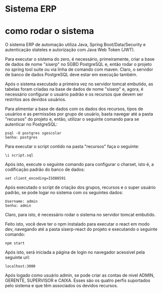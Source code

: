 # Sistema ERP

# como rodar o sistema

O sistema ERP de automação utiliza Java, Spring Boot/Data/Security e autenticação stateles e autorização com Java Web Token (JWT). 

Para executar o sistema do zero, é necessário, primeiramente, criar a base de dados de nome "siserp" no SGBD PostgreSQL e, então 
rodar o projeto no spring tool suite ou via linha de comando com maven. Claro, o servidor de banco de dados PostgreSQL deve estar em execução também.

Após o sistema executado a primeira vez no servidor tomcat embutido, as tabelas foram criadas na base de dados de nome "siserp" e, agora, 
é necessário configurar o usuário padrão e os recursos que devem ser restritos aos devidos usuários.

Para alimentar a base de dados com os dados dos recursos, tipos de usuários e as permissões por grupo de usuário, basta navegar até 
a pasta "recursos" do projeto e, então, utilizar o seguinte comando para se autenticar no PostgreSQL:

    psql -U postgres sgescolar
    Senha: postgres

Para executar o script contido na pasta "recursos" faça o seguinte:

    \i script.sql

Após isto, execute o seguinte comando para configurar o charset, isto é, a codificação padrão do banco de dados:

    set client_encoding=ISO88591

Após executado o script de criação dos grupos, recursos e o super usuário padrão, se pode logar no sistema com os seguintes dados:

    Username: admin
    Senha: admin

Claro, para isto, é necessário rodar o sistema no servidor tomcat embutido. 

Feito isto, você deve ter o npm instalado para executar o react em modo dev, navegando até a pasta siserp-react do projeto e executando o seguinte comando:

    npm start

Após isto, será iniciada a página de login no navegador acessível pela seguinte url:

    localhost:3000

Após logado como usuário admin, se pode criar as contas de nível ADMIN, GERENTE, SUPERVISOR e CAIXA. Esses são os quatro perfis
suportados pelo sistema e que têm associados os devidos recursos.
